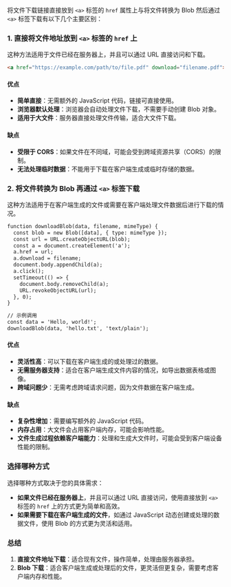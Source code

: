 将文件下载链接直接放到 `<a>` 标签的 `href` 属性上与将文件转换为 Blob 然后通过 `<a>` 标签下载有以下几个主要区别：

### 1. 直接将文件地址放到 `<a>` 标签的 `href` 上

这种方法适用于文件已经在服务器上，并且可以通过 URL 直接访问和下载。

```html
<a href="https://example.com/path/to/file.pdf" download="filename.pdf">Download File</a>
```

#### 优点
- **简单直接**：无需额外的 JavaScript 代码，链接可直接使用。
- **浏览器默认处理**：浏览器会自动处理文件下载，不需要手动创建 Blob 对象。
- **适用于大文件**：服务器直接处理文件传输，适合大文件下载。

#### 缺点
- **受限于 CORS**：如果文件在不同域，可能会受到跨域资源共享（CORS）的限制。
- **无法处理临时数据**：不能用于下载在客户端生成或临时存储的数据。

### 2. 将文件转换为 Blob 再通过 `<a>` 标签下载

这种方法适用于在客户端生成的文件或需要在客户端处理文件数据后进行下载的情况。

```html
function downloadBlob(data, filename, mimeType) {
  const blob = new Blob([data], { type: mimeType });
  const url = URL.createObjectURL(blob);
  const a = document.createElement('a');
  a.href = url;
  a.download = filename;
  document.body.appendChild(a);
  a.click();
  setTimeout(() => {
    document.body.removeChild(a);
    URL.revokeObjectURL(url);
  }, 0);
}

// 示例调用
const data = 'Hello, world!';
downloadBlob(data, 'hello.txt', 'text/plain');
```

#### 优点
- **灵活性高**：可以下载在客户端生成的或处理过的数据。
- **无需服务器支持**：适合在客户端生成文件内容的情况，如导出数据表格或图像。
- **跨域问题少**：无需考虑跨域请求问题，因为文件数据在客户端生成。

#### 缺点
- **复杂性增加**：需要编写额外的 JavaScript 代码。
- **内存占用**：大文件会占用客户端内存，可能会影响性能。
- **文件生成过程依赖客户端能力**：处理和生成大文件时，可能会受到客户端设备性能的限制。

### 选择哪种方式

选择哪种方式取决于您的具体需求：

- **如果文件已经在服务器上**，并且可以通过 URL 直接访问，使用直接放到 `<a>` 标签的 `href` 上的方式更为简单和高效。
- **如果需要下载在客户端生成的文件**，如通过 JavaScript 动态创建或处理的数据文件，使用 Blob 的方式更为灵活和适用。

### 总结

1. **直接文件地址下载**：适合现有文件，操作简单，处理由服务器承担。
2. **Blob 下载**：适合客户端生成或处理后的文件，更灵活但更复杂，需要考虑客户端内存和性能。
